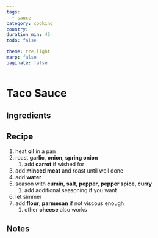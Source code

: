 ```yaml
---
tags:
  - sauce
category: cooking
country:
duration_min: 45
todo: false

theme: tre_light
marp: false
paginate: false
---
```


# Taco Sauce

## Ingredients

## Recipe
1. heat **oil** in a pan
1. roast **garlic**, **onion**, **spring onion**
    1. add **carrot** if wished for
1. add **minced meat** and roast until well done
1. add **water**
1. season with **cumin**, **salt**, **pepper**, **pepper spice**, **curry**
    1. add additional seasoning if you want
1. let simmer
1. add **flour**, **parmesan** if not viscous enough
    1. other **cheese** also works

## Notes